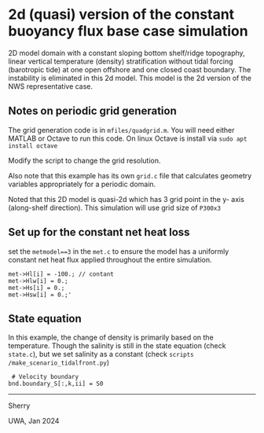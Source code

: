 # 2d (quasi) version of the constant buoyancy flux base case simulation

2D model domain with a constant sloping bottom shelf/ridge topography, linear vertical temperature (density) stratification without tidal forcing (barotropic tide) at one open offshore and one closed coast boundary. The instability is eliminated in this 2d model. This model is the 2d version of the NWS representative case. 

## Notes on periodic grid generation

The grid generation code is in `mfiles/quadgrid.m`. You will need either MATLAB or Octave to run this code. On linux Octave is install via `sudo apt install octave` 

Modify the script to change the grid resolution.

Also note that this example has its own `grid.c` file that calculates geometry variables appropriately for a periodic domain.

Noted that this 2D model is quasi-2d which has 3 grid point in the y- axis (along-shelf direction).
This simulation will use grid size of `P300x3`

## Set up for the constant net heat loss

set the `metmodel==3` in the `met.c` to ensure the model has a uniformly constant net heat flux applied throughout the entire simulation. 

```
met->Hl[i] = -100.; // contant
met->Hlw[i] = 0.;
met->Hs[i] = 0.;
met->Hsw[i] = 0.;'
```
## State equation

In this example, the change of density is primarily based on the temperature. Though the salinity is still in the state equation (check `state.c`), but we set salinity as a constant (check `scripts
/make_scenario_tidalfront.py`)
```
 # Velocity boundary
bnd.boundary_S[:,k,ii] = S0
```

---
Sherry

UWA, Jan 2024
